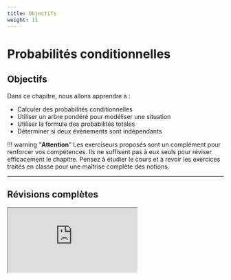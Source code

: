 ```yaml
---
title: Objectifs
weight: 11
---
```


# Probabilités conditionnelles

## Objectifs

Dans ce chapitre, nous allons apprendre à : 

- Calculer des probabilités conditionnelles
- Utiliser un arbre pondéré pour modéliser une situation
- Utiliser la formule des probabilités totales
- Déterminer si deux évènements sont indépendants

!!! warning "**Attention**" 
    Les exerciseurs proposés sont un complément pour renforcer vos compétences. Ils ne suffisent pas à eux seuls pour réviser efficacement le chapitre. Pensez à étudier le cours et à revoir les exercices traités en classe pour une maîtrise complète des notions.

---

## Révisions complètes

<iframe src="https://coopmaths.fr/alea/?EEEE2e0a294917ee26f0281d0f22272e135513350f2717ea0f1d17e612c72d0a281a2a84277b2cff17e80f1c272e132b2e3627c127cb277b27c817e8139a133512d10f2d29592a7618070e8714d813f2139e197e2e622d362bab2cf826fc2ae52a36139e1a400e8714d6163527c8" class="exerciseur" allowfullscreen></iframe>